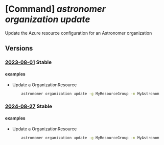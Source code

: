 # [Command] _astronomer organization update_

Update the Azure resource configuration for an Astronomer organization

## Versions

### [2023-08-01](/Resources/mgmt-plane/L3N1YnNjcmlwdGlvbnMve30vcmVzb3VyY2Vncm91cHMve30vcHJvdmlkZXJzL2FzdHJvbm9tZXIuYXN0cm8vb3JnYW5pemF0aW9ucy97fQ==/2023-08-01.xml) **Stable**

<!-- mgmt-plane /subscriptions/{}/resourcegroups/{}/providers/astronomer.astro/organizations/{} 2023-08-01 -->

#### examples

- Update a OrganizationResource
    ```bash
        astronomer organization update -g MyResourceGroup -n MyAstronomerOrganization --tags key1=value1
    ```

### [2024-08-27](/Resources/mgmt-plane/L3N1YnNjcmlwdGlvbnMve30vcmVzb3VyY2Vncm91cHMve30vcHJvdmlkZXJzL2FzdHJvbm9tZXIuYXN0cm8vb3JnYW5pemF0aW9ucy97fQ==/2024-08-27.xml) **Stable**

<!-- mgmt-plane /subscriptions/{}/resourcegroups/{}/providers/astronomer.astro/organizations/{} 2024-08-27 -->

#### examples

- Update a OrganizationResource
    ```bash
        astronomer organization update -g MyResourceGroup -n MyAstronomerOrganization --tags key1=value1
    ```
